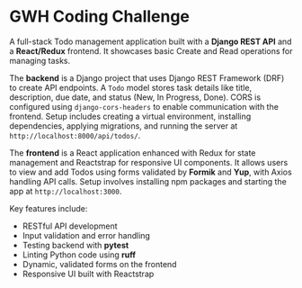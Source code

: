 # GWH Coding Challenge 
A full-stack Todo management application built with a **Django REST API** and a **React/Redux** frontend. It showcases basic Create and Read operations for managing tasks.

The **backend** is a Django project that uses Django REST Framework (DRF) to create API endpoints. A `Todo` model stores task details like title, description, due date, and status (New, In Progress, Done). CORS is configured using `django-cors-headers` to enable communication with the frontend. Setup includes creating a virtual environment, installing dependencies, applying migrations, and running the server at `http://localhost:8000/api/todos/`.

The **frontend** is a React application enhanced with Redux for state management and Reactstrap for responsive UI components. It allows users to view and add Todos using forms validated by **Formik** and **Yup**, with Axios handling API calls. Setup involves installing npm packages and starting the app at `http://localhost:3000`.

Key features include:
- RESTful API development
- Input validation and error handling
- Testing backend with **pytest**
- Linting Python code using **ruff**
- Dynamic, validated forms on the frontend
- Responsive UI built with Reactstrap


